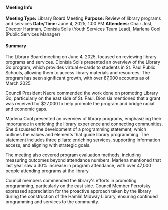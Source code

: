 #### Meeting Info
**Meeting Type:** Library Board Meeting
**Purpose:** Review of library programs and services
**Date/Time:** June 4, 2025, 1:00 PM
**Attendees:** Chair Jost, Director Hartman, Dionisia Solis (Youth Services Team Lead), Marlena Cool (Public Services Manager)

#### Summary

The Library Board meeting on June 4, 2025, focused on reviewing library programs and services. Dionisia Solis presented an overview of the Library Go program, which provides virtual e-cards to students in St. Paul Public Schools, allowing them to access library materials and resources. The program has seen significant growth, with over 87,000 accounts as of March 2025.

Council President Nacre commended the work done on promoting Library Go, particularly on the east side of St. Paul. Dionisia mentioned that a grant was received for $27,000 to help promote the program and bridge racial and economic gaps.

Marlena Cool presented an overview of library programs, emphasizing their importance in enriching the library experience and connecting communities. She discussed the development of a programming statement, which outlines the values and elements that guide library programming. The statement includes three pillars: enriching services, supporting information access, and aligning with strategic goals.

The meeting also covered program evaluation methods, including measuring outcomes beyond attendance numbers. Marlena mentioned that last year saw a 30% increase in program attendance, with over 47,000 people attending programs at the library.

Council members commended the library's efforts in promoting programming, particularly on the east side. Council Member Perrotsky expressed appreciation for the proactive approach taken by the library during the construction of the Hamlin Midway Library, ensuring continued programming and services to the community.

